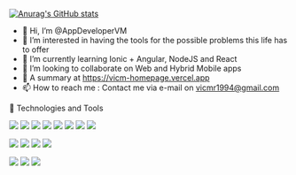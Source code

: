 [![Anurag's GitHub stats](https://github-readme-stats.vercel.app/api?username=AppDeveloperVM&show_icons=true&theme=outrun)](https://github.com/anuraghazra/github-readme-stats)


- 👋 Hi, I’m @AppDeveloperVM
- 👀 I’m interested in having the tools for the possible problems this life has to offer
- 🌱 I’m currently learning Ionic + Angular, NodeJS and React
- 💞️ I’m looking to collaborate on Web and Hybrid Mobile apps
- 💬 A summary at https://vicm-homepage.vercel.app
- 📫 How to reach me : Contact me via e-mail on vicmr1994@gmail.com

:wrench: Technologies and Tools

![](https://img.shields.io/badge/Code-PHP-informational?style=flat&logo=<LOGO_NAME>&logoColor=white&color=22647a)
![](https://img.shields.io/badge/Code-CSS-informational?style=flat&logo=<LOGO_NAME>&logoColor=white&color=22647a)
![](https://img.shields.io/badge/Code-JS-informational?style=flat&logo=<LOGO_NAME>&logoColor=white&color=22647a)
![](https://img.shields.io/badge/Code-Angular-informational?style=flat&logo=<LOGO_NAME>&logoColor=white&color=22647a)
![](https://img.shields.io/badge/Code-Java-informational?style=flat&logo=<LOGO_NAME>&logoColor=white&color=22647a)
![](https://img.shields.io/badge/Code-Kotlin-informational?style=flat&logo=<LOGO_NAME>&logoColor=white&color=22647a)
![](https://img.shields.io/badge/Code-React-informational?style=flat&logo=<LOGO_NAME>&logoColor=white&color=22647a)
![](https://img.shields.io/badge/Code-Arduino-informational?style=flat&logo=<LOGO_NAME>&logoColor=white&color=22647a)

![](https://img.shields.io/badge/Framework-Ionic-informational?style=flat&logo=<LOGO_NAME>&logoColor=white&color=49879c)
![](https://img.shields.io/badge/Framework-Symfony-informational?style=flat&logo=<LOGO_NAME>&logoColor=white&color=49879c)
![](https://img.shields.io/badge/Framework-Bootstrap-informational?style=flat&logo=<LOGO_NAME>&logoColor=white&color=49879c)
![](https://img.shields.io/badge/Framework-NextJS-informational?style=flat&logo=<LOGO_NAME>&logoColor=white&color=49879c)

![](https://img.shields.io/badge/IDE-VSCode-informational?style=flat&logo=<LOGO_NAME>&logoColor=white&color=5155b5)
![](https://img.shields.io/badge/IDE-NetBeans-informational?style=flat&logo=<LOGO_NAME>&logoColor=white&color=5155b5)
![](https://img.shields.io/badge/IDE-ArduinoIDE-informational?style=flat&logo=<LOGO_NAME>&logoColor=white&color=5155b5)


<!---
AppDeveloperVM/AppDeveloperVM is a ✨ special ✨ repository because its `README.md` (this file) appears on your GitHub profile.
You can click the Preview link to take a look at your changes.
--->
